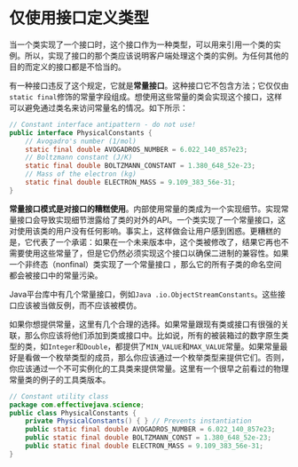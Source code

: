 # 仅使用接口定义类型

当一个类实现了一个接口时，这个接口作为一种类型，可以用来引用一个类的实例。所以，实现了接口的那个类应该说明客户端处理这个类的实例。为任何其他的目的而定义的接口都是不恰当的。

有一种接口违反了这个规定，它就是**常量接口**。这种接口它不包含方法；它仅仅由`static final`修饰的常量字段组成。想使用这些常量的类会实现这个接口，这样可以避免通过类名来访问常量名的情况。如下所示：

```java
// Constant interface antipattern - do not use!
public interface PhysicalConstants {
	// Avogadro's number (1/mol)
	static final double AVOGADROS_NUMBER = 6.022_140_857e23;
	// Boltzmann constant (J/K)
	static final double BOLTZMANN_CONSTANT = 1.380_648_52e-23;
	// Mass of the electron (kg)
	static final double ELECTRON_MASS = 9.109_383_56e-31;
}
```

**常量接口模式是对接口的糟糕使用**。内部使用常量的类成为一个实现细节。实现常量接口会导致实现细节泄露给了类的对外的API。一个类实现了一个常量接口，这对使用该类的用户没有任何影响。事实上，这样做会让用户感到困惑。更糟糕的是，它代表了一个承诺：如果在一个未来版本中，这个类被修改了，结果它再也不需要使用这些常量了，但是它仍然必须实现这个接口以确保二进制的兼容性。如果一个非终态（nonfinal）类实现了一个常量接口	，那么它的所有子类的命名空间都会被接口中的常量污染。

Java平台库中有几个常量接口，例如`Java .io.ObjectStreamConstants`。这些接口应该被当做反例，而不应该被模仿。

如果你想提供常量，这里有几个合理的选择。如果常量跟现有类或接口有很强的关联，那么你应该将他们添加到类或接口中。比如说，所有的被装箱过的数字原生类型的类，如`Integer`和`Double`，都提供了`MIN_VALUE`和`MAX_VALUE`常量。如果常量最好是看做一个枚举类型的成员，那么你应该通过一个枚举类型来提供它们。否则，你应该通过一个不可实例化的工具类来提供常量。这里有一个很早之前看过的物理常量类的例子的工具类版本。

```java
// Constant utility class
package com.effectivejava.science;
public class PhysicalConstants {
    private PhysicalConstants() { } // Prevents instantiation
    public static final double AVOGADROS_NUMBER = 6.022_140_857e23;
    public static final double BOLTZMANN_CONST = 1.380_648_52e-23;
    public static final double ELECTRON_MASS = 9.109_383_56e-31;
}
```

